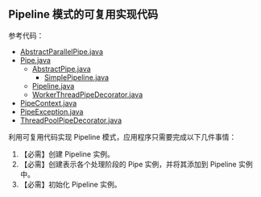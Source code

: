 ## Pipeline 模式的可复用实现代码

参考代码：

- [AbstractParallelPipe.java](AbstractParallelPipe.java)
- [Pipe.java](Pipe.java)
    - [AbstractPipe.java](AbstractPipe.java)
        - [SimplePipeline.java](SimplePipeline.java)
    - [Pipeline.java](Pipeline.java)
    - [WorkerThreadPipeDecorator.java](WorkerThreadPipeDecorator.java)
- [PipeContext.java](PipeContext.java)
- [PipeException.java](PipeException.java)
- [ThreadPoolPipeDecorator.java](ThreadPoolPipeDecorator.java)

利用可复用代码实现 Pipeline 模式，应用程序只需要完成以下几件事情：

1. 【必需】创建 Pipeline 实例。
2. 【必需】创建表示各个处理阶段的 Pipe 实例，并将其添加到 Pipeline 实例中。
3. 【必需】初始化 Pipeline 实例。
